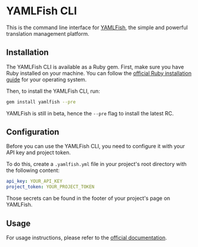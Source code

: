 # YAMLFish CLI

This is the command line interface for [YAMLFish](https://yamlfish.dev), the simple and powerful translation management platform.

## Installation

The YAMLFish CLI is available as a Ruby gem.
First, make sure you have Ruby installed on your machine. You can follow the [official Ruby installation guide](https://www.ruby-lang.org/en/documentation/installation/) for your operating system.

Then, to install the YAMLFish CLI, run:

```bash
gem install yamlfish --pre
```

YAMLFish is still in beta, hence the `--pre` flag to install the latest RC.

## Configuration

Before you can use the YAMLFish CLI, you need to configure it with your API key and project token.

To do this, create a `.yamlfish.yml` file in your project's root directory with the following content:

```yaml
api_key: YOUR_API_KEY
project_token: YOUR_PROJECT_TOKEN
```

Those secrets can be found in the footer of your project's page on YAMLFish.

## Usage

For usage instructions, please refer to the [official documentation](https://yamlfish.dev/docs/).
